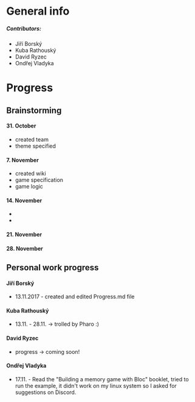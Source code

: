 # General info

##### Contributors:
* Jiří Borský
* Kuba Rathouský
* David Ryzec
* Ondřej Vladyka

# Progress

## Brainstorming

#### 31. October

* created team
* theme specified

#### 7. November

* created wiki
* game specification
* game logic

#### 14. November

* 
*

#### 21. November

#### 28. November

## Personal work progress

#### Jiří Borský

* 13.11.2017 - created and edited Progress.md file

#### Kuba Rathouský

* 13.11. - 28.11. -> trolled by Pharo :)

#### David Ryzec

* progress -> coming soon!

#### Ondřej Vladyka
* 17.11. - Read the "Building a memory game with Bloc" booklet, tried to run the example, it didn't work on my linux system so I asked for suggestions on Discord.